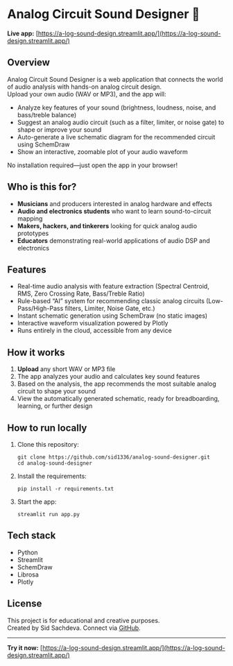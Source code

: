 # Analog Circuit Sound Designer 🎸

**Live app:** [https://a-log-sound-design.streamlit.app/](https://a-log-sound-design.streamlit.app/)

## Overview

Analog Circuit Sound Designer is a web application that connects the world of audio analysis with hands-on analog circuit design.  
Upload your own audio (WAV or MP3), and the app will:

- Analyze key features of your sound (brightness, loudness, noise, and bass/treble balance)
- Suggest an analog audio circuit (such as a filter, limiter, or noise gate) to shape or improve your sound
- Auto-generate a live schematic diagram for the recommended circuit using SchemDraw
- Show an interactive, zoomable plot of your audio waveform

No installation required—just open the app in your browser!

## Who is this for?

- **Musicians** and producers interested in analog hardware and effects
- **Audio and electronics students** who want to learn sound-to-circuit mapping
- **Makers, hackers, and tinkerers** looking for quick analog audio prototypes
- **Educators** demonstrating real-world applications of audio DSP and electronics

## Features

- Real-time audio analysis with feature extraction (Spectral Centroid, RMS, Zero Crossing Rate, Bass/Treble Ratio)
- Rule-based “AI” system for recommending classic analog circuits (Low-Pass/High-Pass filters, Limiter, Noise Gate, etc.)
- Instant schematic generation using SchemDraw (no static images)
- Interactive waveform visualization powered by Plotly
- Runs entirely in the cloud, accessible from any device

## How it works

1. **Upload** any short WAV or MP3 file
2. The app analyzes your audio and calculates key sound features
3. Based on the analysis, the app recommends the most suitable analog circuit to shape your sound
4. View the automatically generated schematic, ready for breadboarding, learning, or further design

## How to run locally

1. Clone this repository:
    ```
    git clone https://github.com/sid1336/analog-sound-designer.git
    cd analog-sound-designer
    ```
2. Install the requirements:
    ```
    pip install -r requirements.txt
    ```
3. Start the app:
    ```
    streamlit run app.py
    ```

## Tech stack

- Python
- Streamlit
- SchemDraw
- Librosa
- Plotly

## License

This project is for educational and creative purposes.  
Created by Sid Sachdeva. Connect via [GitHub](https://github.com/sid1336).

---

**Try it now:** [https://a-log-sound-design.streamlit.app/](https://a-log-sound-design.streamlit.app/)
